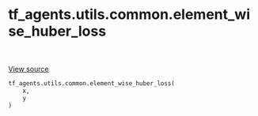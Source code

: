 <div itemscope itemtype="http://developers.google.com/ReferenceObject">
<meta itemprop="name" content="tf_agents.utils.common.element_wise_huber_loss" />
<meta itemprop="path" content="Stable" />
</div>

# tf_agents.utils.common.element_wise_huber_loss

<table class="tfo-notebook-buttons tfo-api" align="left">
</table>

<a target="_blank" href="https://github.com/tensorflow/agents/tree/master/tf_agents/utils/common.py">View
source</a>

``` python
tf_agents.utils.common.element_wise_huber_loss(
    x,
    y
)
```



<!-- Placeholder for "Used in" -->
